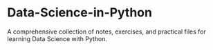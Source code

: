 # Data-Science-in-Python
A comprehensive collection of notes, exercises, and practical files for learning Data Science with Python.
